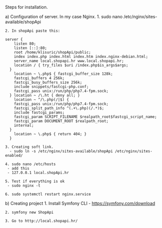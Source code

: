 Steps for installation.

a) Configuration of server. In my case Nginx. 
    1. sudo nano /etc/nginx/sites-available/shopApi
    
    2. In shopApi paste this: 
    
    server { 
        listen 80;
        listen [::]:80;
        root /home/klisuric/shopApi/public;
        index index.php index.html index.htm index.nginx-debian.html;
        server_name local.shopapi.hr www.local.shopapi.hr;
        location / { try_files $uri /index.php$is_args$args;
      }
        location ~ \.php$ { fastcgi_buffer_size 128k;
        fastcgi_buffers 4 256k;
        fastcgi_busy_buffers_size 256k;
        include snippets/fastcgi-php.conf;
        fastcgi_pass unix:/run/php/php7.4-fpm.sock;
      } location ~ /\.ht { deny all; }
        location ~ ^/\.php(/|$) { 
        fastcgi_pass unix:/run/php/php7.4-fpm.sock;
        fastcgi_split_path_info ^(.+\.php)(/.*)$;
        include fastcgi_params;
        fastcgi_param SCRIPT_FILENAME $realpath_root$fastcgi_script_name;
        fastcgi_param DOCUMENT_ROOT $realpath_root;
        internal; 
      }
        location ~ \.php$ { return 404; }
      }
    
    3. Creating soft link.
      - sudo ln -s /etc/nginx/sites-available/shopApi /etc/nginx/sites-enabled/
      
    4. sudo nano /etc/hosts 
     - add this
     - 127.0.0.1 local.shopApi.hr
    
    5. Test if everything is ok 
     - sudo nginx -t  
   
    6. sudo systemctl restart nginx.service

b) Creating project 
    1. Install Symfony CLI 
      - https://symfony.com/download
      
    2. symfony new ShopApi 
    
    3. Go to http://local.shopapi.hr/
